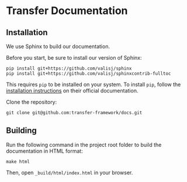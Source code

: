 Transfer Documentation
======================

Installation
------------

We use Sphinx to build our documentation.

Before you start, be sure to install our version of Sphinx:

```
pip install git+https://github.com/valisj/sphinx
pip install git+https://github.com/valisj/sphinxcontrib-fulltoc
```

This requires `pip` to be installed on your system. To install `pip`, follow the [installation instructions](https://pip.pypa.io/en/stable/installing/) on their official documentation.

Clone the repository:

    git clone git@github.com:transfer-framework/docs.git

Building
--------

Run the following command in the project root folder to build the documentation in HTML format:

```
make html
```

Then, open `_build/html/index.html` in your browser.
